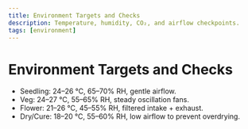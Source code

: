 ```yaml
---
title: Environment Targets and Checks
description: Temperature, humidity, CO₂, and airflow checkpoints.
tags: [environment]
---
```


# Environment Targets and Checks

- Seedling: 24–26 °C, 65–70% RH, gentle airflow.
- Veg: 24–27 °C, 55–65% RH, steady oscillation fans.
- Flower: 21–26 °C, 45–55% RH, filtered intake + exhaust.
- Dry/Cure: 18–20 °C, 55–60% RH, low airflow to prevent overdrying.

